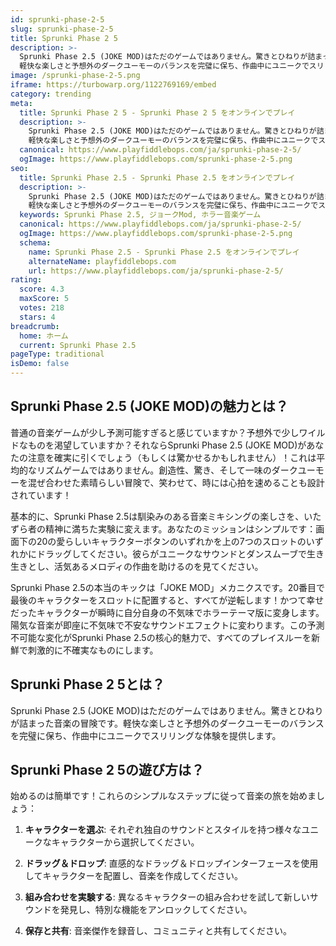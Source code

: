 ```yaml
---
id: sprunki-phase-2-5
slug: sprunki-phase-2-5
title: Sprunki Phase 2 5
description: >-
  Sprunki Phase 2.5 (JOKE MOD)はただのゲームではありません。驚きとひねりが詰まった音楽の冒険です。
  軽快な楽しさと予想外のダークユーモーのバランスを完璧に保ち、作曲中にユニークでスリリングな体験を提供します。
image: /sprunki-phase-2-5.png
iframe: https://turbowarp.org/1122769169/embed
category: trending
meta:
  title: Sprunki Phase 2 5 - Sprunki Phase 2 5 をオンラインでプレイ
  description: >-
    Sprunki Phase 2.5 (JOKE MOD)はただのゲームではありません。驚きとひねりが詰まった音楽の冒険です。
    軽快な楽しさと予想外のダークユーモーのバランスを完璧に保ち、作曲中にユニークでスリリングな体験を提供します。
  canonical: https://www.playfiddlebops.com/ja/sprunki-phase-2-5/
  ogImage: https://www.playfiddlebops.com/sprunki-phase-2-5.png
seo:
  title: Sprunki Phase 2.5 - Sprunki Phase 2.5 をオンラインでプレイ
  description: >-
    Sprunki Phase 2.5 (JOKE MOD)はただのゲームではありません。驚きとひねりが詰まった音楽の冒険です。
    軽快な楽しさと予想外のダークユーモーのバランスを完璧に保ち、作曲中にユニークでスリリングな体験を提供します。
  keywords: Sprunki Phase 2.5, ジョークMod, ホラー音楽ゲーム
  canonical: https://www.playfiddlebops.com/ja/sprunki-phase-2-5/
  ogImage: https://www.playfiddlebops.com/sprunki-phase-2-5.png
  schema:
    name: Sprunki Phase 2.5 - Sprunki Phase 2.5 をオンラインでプレイ
    alternateName: playfiddlebops.com
    url: https://www.playfiddlebops.com/ja/sprunki-phase-2-5/
rating:
  score: 4.3
  maxScore: 5
  votes: 218
  stars: 4
breadcrumb:
  home: ホーム
  current: Sprunki Phase 2.5
pageType: traditional
isDemo: false
---
```


## Sprunki Phase 2.5 (JOKE MOD)の魅力とは？

普通の音楽ゲームが少し予測可能すぎると感じていますか？予想外で少しワイルドなものを渇望していますか？それならSprunki Phase 2.5 (JOKE MOD)があなたの注意を確実に引くでしょう（もしくは驚かせるかもしれません）！これは平均的なリズムゲームではありません。創造性、驚き、そして一味のダークユーモーを混ぜ合わせた素晴らしい冒険で、笑わせて、時には心拍を速めることも設計されています！

基本的に、Sprunki Phase 2.5は馴染みのある音楽ミキシングの楽しさを、いたずら者の精神に満ちた実験に変えます。あなたのミッションはシンプルです：画面下の20の愛らしいキャラクターボタンのいずれかを上の7つのスロットのいずれかにドラッグしてください。彼らがユニークなサウンドとダンスムーブで生き生きとし、活気あるメロディの作曲を助けるのを見てください。

Sprunki Phase 2.5の本当のキックは「JOKE MOD」メカニクスです。20番目で最後のキャラクターをスロットに配置すると、すべてが逆転します！かつて幸せだったキャラクターが瞬時に自分自身の不気味でホラーテーマ版に変身します。陽気な音楽が即座に不気味で不安なサウンドエフェクトに変わります。この予測不可能な変化がSprunki Phase 2.5の核心的魅力で、すべてのプレイスルーを新鮮で刺激的に不確実なものにします。

## Sprunki Phase 2 5とは？

Sprunki Phase 2.5 (JOKE MOD)はただのゲームではありません。驚きとひねりが詰まった音楽の冒険です。軽快な楽しさと予想外のダークユーモーのバランスを完璧に保ち、作曲中にユニークでスリリングな体験を提供します。

## Sprunki Phase 2 5の遊び方は？

始めるのは簡単です！これらのシンプルなステップに従って音楽の旅を始めましょう：

1. **キャラクターを選ぶ**: それぞれ独自のサウンドとスタイルを持つ様々なユニークなキャラクターから選択してください。

2. **ドラッグ＆ドロップ**: 直感的なドラッグ＆ドロップインターフェースを使用してキャラクターを配置し、音楽を作成してください。

3. **組み合わせを実験する**: 異なるキャラクターの組み合わせを試して新しいサウンドを発見し、特別な機能をアンロックしてください。

4. **保存と共有**: 音楽傑作を録音し、コミュニティと共有してください。
